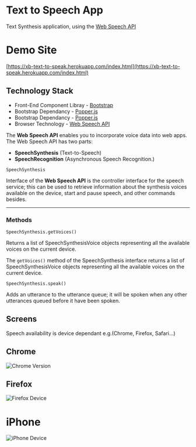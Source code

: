 # Text to Speech App

Text Synthesis application, using the [Web Speech API](https://developer.mozilla.org/en-US/docs/Web/API/Web_Speech_API)

# Demo Site 
[https://xb-text-to-speak.herokuapp.com/index.html](https://xb-text-to-speak.herokuapp.com/index.html)

## Technology Stack
*  Front-End Component Libray - [Bootstrap](https://getbootstrap.com/)
*  Bootstrap Dependancy - [Popper.js](https://popper.js.org/)
*  Bootstrap Dependancy - [Popper.js](https://jquery.com/)
*  Browser Technology - [Web Speech API](https://developer.mozilla.org/en-US/docs/Web/API/Web_Speech_API)

The **Web Speech API** enables you to incorporate voice data into web apps. The Web Speech API has two parts: 
* **SpeechSynthesis** (Text-to-Speech)
* **SpeechRecognition** (Asynchronous Speech Recognition.)

`SpeechSynthesis`

Interface of the **Web Speech API** is the controller interface for the speech service; this can be used to retrieve information about the synthesis voices available on the device, start and pause speech, and other commands besides.

---

### Methods
`SpeechSynthesis.getVoices()`

Returns a list of SpeechSynthesisVoice objects representing all the available voices on the current device.

The `getVoices()` method of the SpeechSynthesis interface returns a list of SpeechSynthesisVoice objects representing all the available voices on the current device.


`SpeechSynthesis.speak()`

Adds an utterance to the utterance queue; it will be spoken when any other utterances queued before it have been spoken.

## Screens

Speech availability is device dependant e.g.(Chrome, Firefox, Safari...)

## Chrome
![Chrome Version](https://github.com/xboudsady/text-to-speak/blob/master/img/chrome-version.JPG)

## Firefox
![Firefox Device](https://github.com/xboudsady/text-to-speak/blob/master/img/firefox-version.JPG)

# iPhone

![iPhone Device](https://github.com/xboudsady/text-to-speak/blob/master/img/IMG_8859.PNG)
